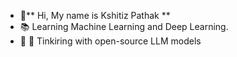 - 👋** Hi, My name is Kshitiz Pathak **
- 📚 Learning Machine Learning and Deep Learning.
- 🔭 🏀 Tinkiring with open-source LLM models 

<!---
kpathak1808/kpathak1808 is a ✨ special ✨ repository because its `README.md` (this file) appears on your GitHub profile.
You can click the Preview link to take a look at your changes.
--->
